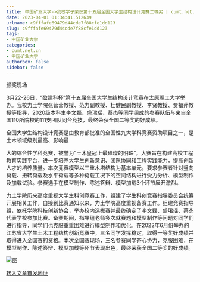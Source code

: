 ```yaml
---
title: 中国矿业大学->我校学子荣获第十五届全国大学生结构设计竞赛二等奖 | cumt.net.cn
date: 2023-04-01 01:34:41.512639
urlname: c9fffafe69479d44cde7f88cfe1dd123
slug: c9fffafe69479d44cde7f88cfe1dd123
tags: 
- 中国矿业大学
categories:
- cumt.net.cn
- 中国矿业大学
authorbox: false
sidebar: false
---
```

颁奖现场

3月22-26日，“盈建科杯”第十五届全国大学生结构设计竞赛在太原理工大学举办。我校力土学院张营营教授、范力副教授、杜健民副教授、李贤教授、贾福萍教授等指导，2020级本科生李文磊、盛珺瑶、蔡杰等同学组成的参赛队伍与来自全国110所院校的111支团队同台竞技，最终荣获全国二等奖的好成绩。

全国大学生结构设计竞赛是由教育部批准的全国性九大学科竞赛资助项目之一，是土木领域级别最高、影响最
<!--more-->
大的综合性学科竞赛，被誉为“土木皇冠上最璀璨的明珠”。大赛旨在构建高校工程教育实践平台，进一步培养大学生创新意识、团队协同和工程实践能力，提高创新人才的培养质量。本次竞赛模型以三重木塔结构为基本单元，要求参赛者针对竖向荷载、扭转荷载及水平荷载等多种荷载工况下的空间结构进行受力分析、模型制作及加载试验。参赛选手在模型制作、陈述答辩、模型加载3个环节展开激烈。

力土学院历来高度重视大学生科创竞赛工作，组建了学生科创竞赛指导委员会统筹开展相关工作，自接到比赛通知以来，力土学院高度重视备赛工作。组建竞赛指导组，依托学院科技创新协会，举办校内选拔赛并最终确定了李文磊、盛珺瑶、蔡杰代表学校参加比赛。备赛期间，指导组老师多次就赛题和模型制作等问题对同学们进行指导，同学们也克服重重困难进行模型制作和优化。在2022年6月份举办的江苏省大学生土木工程结构创新竞赛中，三名同学发挥稳定，取得一等奖好成绩并取得进入全国赛的资格。本次全国赛现场，三名参赛同学齐心协力，克服困难，在模型制作、陈述答辩、模型加载等环节表现出色，最终荣获全国二等奖的好成绩。

![图](https://xwzx.cumt.edu.cn/_upload/article/images/d7/de/39a9d8a84e2ab7e53cfff127fad4/a3986207-1812-412e-b46e-9297080e67b8.jpg)

[转入文章首发地址](https://xwzx.cumt.edu.cn/d0/e9/c523a643305/page.htm)